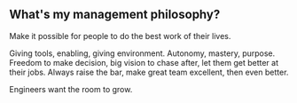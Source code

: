## What's my management philosophy?

Make it possible for people to do the best work of their lives.

Giving tools, enabling, giving environment. Autonomy, mastery, purpose. Freedom to make decision, big vision to chase after, let them get better at their jobs. Always raise the bar, make great team excellent, then even better.

Engineers want the room to grow.
